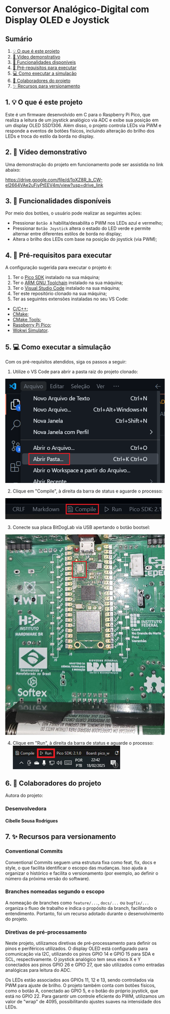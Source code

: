 # Conversor Analógico-Digital com Display OLED e Joystick

## Sumário

1. [💡 O que é este projeto](#1--o-que-é-este-projeto)
2. [🎥 Vídeo demonstrativo](#2--vídeo-demonstrativo)
3. [🔎 Funcionalidades disponíveis](#3--funcionalidades-disponíveis)
4. [🧰 Pré-requisitos para executar](#4--pré-requisitos-para-executar)
5. [💻 Como executar a simulação](#5--como-executar-a-simulação)
6. [👥 Colaboradores do projeto](#6--colaboradores-do-projeto)
7. [✨ Recursos para versionamento](#7--recursos-para-versionamento)

## 1. 💡 O que é este projeto

Este é um firmware desenvolvido em C para o Raspberry Pi Pico, que realiza a leitura de um joystick analógico via ADC e exibe sua posição em um display OLED SSD1306. Além disso, o projeto controla LEDs via PWM e responde a eventos de botões físicos, incluindo alteração do brilho dos LEDs e troca do estilo da borda no display.

## 2. 🎥 Vídeo demonstrativo

Uma demonstração do projeto em funcionamento pode ser assistida no link abaixo:

https://drive.google.com/file/d/1oXZ8R_b_CW-el2664VAe2uFjyPtEEV4m/view?usp=drive_link

## 3. 🔎 Funcionalidades disponíveis

Por meio dos botões, o usuário pode realizar as seguintes ações:

- Pressionar `Botão A` habilita/desabilita o PWM nos LEDs azul e vermelho;
- Pressionar `Botão Joystick` altera o estado do LED verde e permite alternar entre diferentes estilos de borda no display;
- Altera o brilho dos LEDs com base na posição do joystick (via PWM);


## 4. 🧰 Pré-requisitos para executar

A configuração sugerida para executar o projeto é:

1. Ter o [Pico SDK](https://github.com/raspberrypi/pico-sdk) instalado na sua máquina;
2. Ter o [ARM GNU Toolchain](https://developer.arm.com/Tools%20and%20Software/GNU%20Toolchain) instalado na sua máquina;
3. Ter o [Visual Studio Code](https://code.visualstudio.com/download) instalado na sua máquina;
4. Ter este repositório clonado na sua máquina;
5. Ter as seguintes extensões instaladas no seu VS Code:
- [C/C++](https://marketplace.visualstudio.com/items?itemName=ms-vscode.cpptools);
- [CMake](https://marketplace.visualstudio.com/items?itemName=twxs.cmake);
- [CMake Tools](https://marketplace.visualstudio.com/items?itemName=ms-vscode.cmake-tools);
- [Raspberry Pi Pico](https://marketplace.visualstudio.com/items?itemName=raspberry-pi.raspberry-pi-pico);
- [Wokwi Simulator](https://marketplace.visualstudio.com/items?itemName=Wokwi.wokwi-vscode).

## 5. 💻 Como executar a simulação

Com os pré-requisitos atendidos, siga os passos a seguir:

1. Utilize o VS Code para abrir a pasta raiz do projeto clonado:

![Abrir pasta...](assets/open_folder.png)

2. Clique em "Compile", à direita da barra de status e aguarde o processo:

![Compile](assets/compile_button.png)

3. Conecte sua placa BitDogLab via USB apertando o botão bootsel:

![Placa_BitDogLab](assets/placa.png)

4. Clique em "Run", à direita da barra de status e aguarde o processo:
![Run](assets/run_button.PNG)

## 6. 👥 Colaboradores do projeto

Autora do projeto:

### Desenvolvedora

#### Cibelle Sousa Rodrigues

## 7. ✨ Recursos para versionamento

### Conventional Commits

Conventional Commits seguem uma estrutura fixa como feat, fix, docs e style, o que facilita identificar o escopo das mudanças. Isso ajuda a organizar o histórico e facilita o versionamento (por exemplo, ao definir o número da próxima versão do software).

### Branches nomeadas segundo o escopo

A nomeação de branches como `feature/...`, `docs/...` ou `bugfix/...` organiza o fluxo de trabalho e indica o propósito da branch, facilitando o entendimento. Portanto, foi um recurso adotado durante o desenvolvimento do projeto.

### Diretivas de pré-processamento

Neste projeto, utilizamos diretivas de pré-processamento para definir os pinos e periféricos utilizados. O display OLED está configurado para comunicação via I2C, utilizando os pinos GPIO 14 e GPIO 15 para SDA e SCL, respectivamente. O joystick analógico tem seus eixos X e Y conectados aos pinos GPIO 26 e GPIO 27, que são utilizados como entradas analógicas para leitura do ADC.

Os LEDs estão associados aos GPIOs 11, 12 e 13, sendo controlados via PWM para ajuste de brilho. O projeto também conta com botões físicos, como o botão A, conectado ao GPIO 5, e o botão do próprio joystick, que está no GPIO 22. Para garantir um controle eficiente do PWM, utilizamos um valor de "wrap" de 4095, possibilitando ajustes suaves na intensidade dos LEDs.
